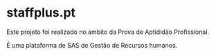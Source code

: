 # staffplus.pt
Este projeto foi realizado no ambito da Prova de Aptididão Profissional.

É uma plataforma de SAS de Gestão de Recursos humanos.
